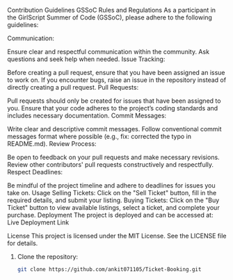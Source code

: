 Contribution Guidelines
GSSoC Rules and Regulations
As a participant in the GirlScript Summer of Code (GSSoC), please adhere to the following guidelines:

Communication:

Ensure clear and respectful communication within the community.
Ask questions and seek help when needed.
Issue Tracking:

Before creating a pull request, ensure that you have been assigned an issue to work on.
If you encounter bugs, raise an issue in the repository instead of directly creating a pull request.
Pull Requests:

Pull requests should only be created for issues that have been assigned to you.
Ensure that your code adheres to the project’s coding standards and includes necessary documentation.
Commit Messages:

Write clear and descriptive commit messages.
Follow conventional commit messages format where possible (e.g., fix: corrected the typo in README.md).
Review Process:

Be open to feedback on your pull requests and make necessary revisions.
Review other contributors' pull requests constructively and respectfully.
Respect Deadlines:

Be mindful of the project timeline and adhere to deadlines for issues you take on.
Usage
Selling Tickets: Click on the "Sell Ticket" button, fill in the required details, and submit your listing.
Buying Tickets: Click on the "Buy Ticket" button to view available listings, select a ticket, and complete your purchase.
Deployment
The project is deployed and can be accessed at: Live Deployment Link

License
This project is licensed under the MIT License. See the LICENSE file for details.


1. Clone the repository:
   ```bash
   git clone https://github.com/ankit071105/Ticket-Booking.git





